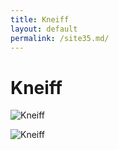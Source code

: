 ```yaml
---
title: Kneiff
layout: default
permalink: /site35.md/
---
```

Kneiff
===================================================================


![Kneiff](https://peakvisor.com/photo/a/ae/Gehaansbierg_Diddeleng.JPG)

![Kneiff](https://cdn.getyourguide.com/img/country/5dc7f9278a58a.jpeg/88.jpg)
